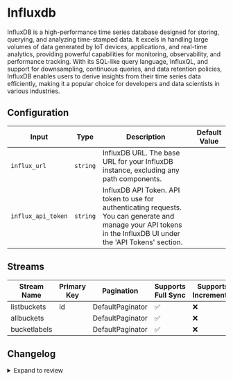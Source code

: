 # Influxdb
InfluxDB is a high-performance time series database designed for storing, querying, and analyzing time-stamped data. It excels in handling large volumes of data generated by IoT devices, applications, and real-time analytics, providing powerful capabilities for monitoring, observability, and performance tracking. With its SQL-like query language, InfluxQL, and support for downsampling, continuous queries, and data retention policies, InfluxDB enables users to derive insights from their time series data efficiently, making it a popular choice for developers and data scientists in various industries.

## Configuration

| Input | Type | Description | Default Value |
|-------|------|-------------|---------------|
| `influx_url` | `string` | InfluxDB URL. The base URL for your InfluxDB instance, excluding any path components. |  |
| `influx_api_token` | `string` | InfluxDB API Token. API token to use for authenticating requests. You can generate and manage your API tokens in the InfluxDB UI under the &#39;API Tokens&#39; section. |  |

## Streams
| Stream Name | Primary Key | Pagination | Supports Full Sync | Supports Incremental |
|-------------|-------------|------------|---------------------|----------------------|
| listbuckets | id | DefaultPaginator | ✅ |  ❌  |
| allbuckets |  | DefaultPaginator | ✅ |  ❌  |
| bucketlabels |  | DefaultPaginator | ✅ |  ❌  |

## Changelog

<details>
  <summary>Expand to review</summary>

| Version          | Date              | Pull Request | Subject        |
|------------------|-------------------|--------------|----------------|
| 0.0.1 | 2024-10-24 | | Initial release by [@bala-ceg](https://github.com/bala-ceg) via Connector Builder |

</details>
